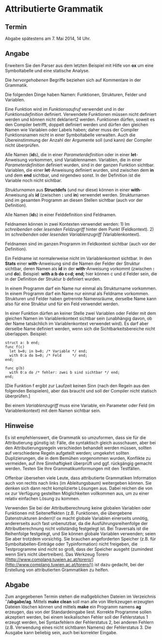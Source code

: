 # Attributierte Grammatik

## Termin

Abgabe spätestens am 7. Mai 2014, 14 Uhr.

## Angabe

Erweitern Sie den Parser aus dem letzten Beispiel mit Hilfe von **ox** um eine Symboltabelle und eine statische Analyse.

Die *hervorgehobenen* Begriffe beziehen sich auf Kommentare in der Grammatik.

Die folgenden Dinge haben Namen: Funktionen, Strukturen, Felder und Variablen.

Eine Funktion wird im *Funktionsaufruf* verwendet und in der *Funktionsdefinition* definiert. Verwendete Funktionen müssen nicht definiert werden und können nicht deklariert2 werden. Funktionen dürfen, soweit es den Compiler betrifft, doppelt definiert werden und dürfen den gleichen Namen wie Variablen oder Labels haben; daher muss der Compiler Funktionsnamen nicht in einer Symboltabelle verwalten. Auch die Übereinstimmung der Anzahl der Argumente soll (und kann) der Compiler nicht überprüfen.

Alle Namen (**id**s), die in einer *Parameterdefinition* oder in einer **let**-Anweisung vorkommen, sind Variablennamen. Variablen, die in einer *Parameterdefinition* definiert wurden, sind in der ganzen Funktion sichtbar. Variablen, die einer **let**-Anweisung definiert wurden, sind zwischen dem **in** und dem **end** sichtbar, und nirgendwo sonst. In der Definition ist die Variable noch nicht sichtbar.

*Strukturnamen* aus **Structdefs** (und nur diese) können in einer **with**-Anweisung als **id** (zwischen **:** und **in**) verwendet werden. Strukturnamen sind im gesamten Programm an diesen Stellen sichtbar (auch vor der Definition).

Alle Namen (**id**s) in einer Felddefinition sind Feldnamen.

Feldnamen können in zwei Kontexten verwendet werden: 1) Im *schreibenden* oder *lesenden Feldzugriff* hinter dem Punkt (Feldkontext). 2) Im *schreibenden* oder *lesenden Variablenzugriff* (Variablenkontext).

Feldnamen sind im ganzen Programm im Feldkontext sichtbar (auch vor der Definition).

Ein Feldname ist normalerweise nicht im Variablenkontext sichtbar. In den **Stats** einer **with**-Anweisung sind die Namen der Felder der Struktur sichtbar, deren Namen als **id** in der **with**-Anweisung vorkommt (zwischen **:** und **do**). Beispiel: **with a:b do c=d; end;** hier können c und d Felder sein, die in der Definition der Struktur b definiert wurden.

In einem Programm darf ein Name nur einmal als Strukturname vorkommen. In einem Programm darf ein Name nur einmal als Feldname vorkommen. Strukturen und Felder haben getrennte Namensräume, derselbe Name kann also für eine Struktur und für ein Feld verwendet werden.

In einer Funktion dürfen an keiner Stelle zwei Variablen oder Felder mit dem gleichen Namen im Variablenkontext sichtbar sein (unabhängig davon, ob der Name tatsächlich im Variablenkontext verwendet wird). Es darf aber derselbe Name definiert werden, wenn sich die Sichtbarkeitsbereiche nicht überlappen. Beispiel:

	struct a: b end;  
	func f(c)  
	  let b=0; in b=0; /* Variable */ end;  
	  with 0:a do b=0; /* Feld     */ end;  
	end;  
 
	func g(b)  
	  with 0:a do /* fehler: zwei b sind sichtbar */ end;  
	end;


[Die Funktion f ergibt zur Laufzeit keinen Sinn (nach den Regeln aus den folgenden Beispielen), aber das braucht und soll der Compiler nicht statisch überprüfen.]

Bei einem *Variablenzugriff* muss eine Variable, ein Parameter oder Feld (im Variablenkontext) mit dem Namen sichtbar sein.

## Hinweise

Es ist empfehlenswert, die Grammatik so umzuformen, dass sie für die Attributierung günstig ist: Fälle, die syntaktisch gleich ausschauen, aber bei den Attributierungsregeln verschieden behandelt werden müssen, sollten auf verschiedene Regeln aufgeteilt werden; umgekehrt sollten Duplizierungen, die in dem Bemühen vorgenommen wurden, Konflikte zu vermeiden, auf ihre Sinnhaftigkeit überprüft und ggf. rückgängig gemacht werden. Testen Sie Ihre Grammatikumformungen mit den Testfällen.

Offenbar übersehen viele Leute, dass attributierte Grammatiken Information auch von rechts nach links (im Ableitungsbaum) weitergeben können. Sie denken sich dann recht komplizierte Lösungen aus. Dabei reichen die von ox zur Verfügung gestellten Möglichkeiten vollkommen aus, um zu einer relativ einfachen Lösung zu kommen.

Verwenden Sie bei der Attributberechnung keine globalen Variablen oder Funktionen mit Seiteneffekten (z.B. Funktionen, die übergebene Datenstrukturen ändern)! ox macht globale Variablen einerseits unnötig, andererseits auch fast unbenutzbar, da die Ausführungsreihenfolge der Attributberechnung nicht vollständig festgelegt ist. Bei Traversals ist die Reihenfolge festgelegt, und Sie können globale Variablen verwenden; seien Sie aber trotzdem vorsichtig.
Sie brauchen angeforderten Speicher (z.B. für Symboltabellen-Einträge oder Typinformation) nicht freigeben, die Testprogramme sind nicht so groß, dass der Speicher ausgeht (zumindest wenn Sie’s nicht übertreiben).
Das Werkzeug Torero ([http://www.complang.tuwien.ac.at/torero/](http://www.complang.tuwien.ac.at/torero/)) ist dazu gedacht, bei der Erstellung von attributierten Grammatiken zu helfen.

## Abgabe

Zum angegebenen Termin stehen die maßgeblichen Dateien im Verzeichnis **˜/abgabe/ag**. Mittels **make clean** soll man alle von Werkzeugen erzeugten Dateien löschen können und mittels **make** ein Programm namens **ag** erzeugen, das von der Standardeingabe liest. Korrekte Programme sollen akzeptiert werden, bei einem lexikalischen Fehler soll der Fehlerstatus 1 erzeugt werden, bei Syntaxfehlern der Fehlerstatus 2, bei anderen Fehlern (z.B. Verwendung eines nicht sichtbaren Namens) der Fehlerstatus 3. Die Ausgabe kann beliebig sein, auch bei korrekter Eingabe.